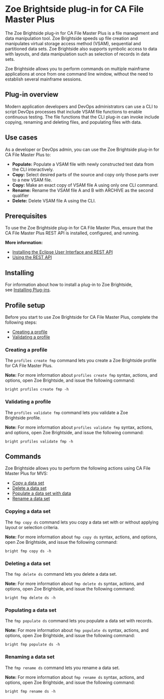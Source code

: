 # Zoe Brightside plug-in for CA File Master Plus

The Zoe Brightside plug-in for CA File Master Plus is a file management
and data manipulation tool. Zoe Brightside speeds up file creation and
manipulates virtual storage access method (VSAM), sequential and
partitioned data sets. Zoe Brightside also supports symbolic access to
data with layouts, and data manipulation such as selection of records in
data sets.

Zoe Brightside allows you to perform commands on multiple mainframe
applications at once from one command line window, without the need to
establish several mainframe sessions.

## Plug-in overview

Modern application developers and DevOps administrators can use a CLI to script DevOps processes that include VSAM file functions to enable continuous testing. The file functions that the CLI plug-in can invoke include copying, renaming and deleting files, and populating files with data.

## Use cases

As a developer or DevOps admin, you can use the Zoe Brightside plug-in for CA File
Master Plus to:

  - **Populate:** Populate a VSAM file with newly constructed test data from the CLI interactively.
  - **Copy:** Select desired parts of the source and copy only those parts over to
    a new VSAM file.
  - **Copy:** Make an exact copy of VSAM file A using only one CLI command.
  - **Rename:** Rename the VSAM file A and B with ARCHIVE as the second qualifier
  - **Delete:** Delete VSAM file A using the CLI.

## Prerequisites

To use the Zoe Brightside plug-in for CA File Master Plus, ensure that the CA File
Master Plus REST API is installed, configured, and running.

**More information:**

  - [Installing the Eclipse User Interface and REST API](https://docops.ca.com/display/FMPLUS11/Installing+the+Eclipse+User+Interface+and+REST+API)
  - [Using the REST API](https://docops.ca.com/display/FMPLUS11/Using+the+REST+API)

## Installing

For information about how to install a plug-in to Zoe Brightside,
see [Installing Plug-ins](cli-installplugins.md).

## Profile setup

Before you start to use Zoe Brightside for CA File Master Plus, complete
the following steps:

  - [Creating a profile](#create-a-profile)
  - [Validating a profile](#validate-a-profile)

### Creating a profile

The `profiles create fmp` command lets you create a Zoe Brightside profile for CA File Master Plus.

**Note:** For more information about `profiles create fmp` syntax,
actions, and options, open Zoe Brightside, and issue the following
command:

```
bright profiles create fmp -h
```

### Validating a profile

The `profiles validate fmp` command lets you validate a Zoe
Brightside profile.

**Note:** For more information about `profiles validate fmp` syntax,
actions, and options, open Zoe Brightside, and issue the following
command:

```
bright profiles validate fmp -h
```

## Commands

Zoe Brightside allows you to perform the following actions using CA File
Master Plus for MVS:

  - [Copy a data set](#copy-a-data-set)
  - [Delete a data set](#delete-a-data-set)
  - [Populate a data set with data](#populate-a-data-set-with-data)
  - [Rename a data set](#rename-a-data-set)

### Copying a data set

The `fmp copy ds` command lets you copy a data set with or without
applying layout or selection
criteria.

**Note:** For more information about `fmp copy ds` syntax, actions, and
options, open Zoe Brightside, and issue the following command:

```
bright fmp copy ds -h
```

### Deleting a data set

The `fmp delete ds` command lets you delete a data set.

**Note:** For more information about `fmp delete ds` syntax, actions,
and options, open Zoe Brightside, and issue the following command:

```
bright fmp delete ds -h
```

### Populating a data set

The `fmp populate ds` command lets you populate a data set with
records.

**Note:** For more information about `fmp populate ds` syntax, actions,
and options, open Zoe Brightside, and issue the following command:

```
bright fmp populate ds -h
```

### Renaming a data set

The `fmp rename ds` command lets you rename a data
set.

**Note:** For more information about `fmp rename ds` syntax, actions,
and options, open Zoe Brightside, and issue the following command:

```
bright fmp rename ds -h
```
